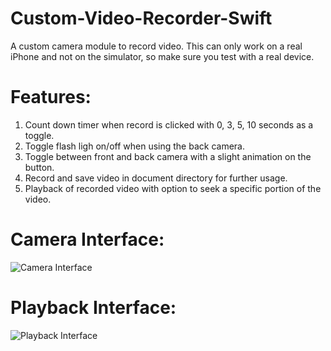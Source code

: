 # Custom-Video-Recorder-Swift
A custom camera module to record video. This can only work on a real iPhone and not on the simulator, so make sure you test with a real device.

# Features:
1. Count down timer when record is clicked with 0, 3, 5, 10 seconds as a toggle.
2. Toggle flash ligh on/off when using the back camera.
3. Toggle between front and back camera with a slight animation on the button.
4. Record and save video in document directory for further usage.
5. Playback of recorded video with option to seek a specific portion of the video.

# Camera Interface:

![Camera Interface](https://github.com/cedanmisquith/Custom-Video-Recorder-Swift/blob/main/Camera%20Interface.gif)

# Playback Interface:

![Playback Interface](https://github.com/cedanmisquith/Custom-Video-Recorder-Swift/blob/main/Playback%20Interface.gif)
